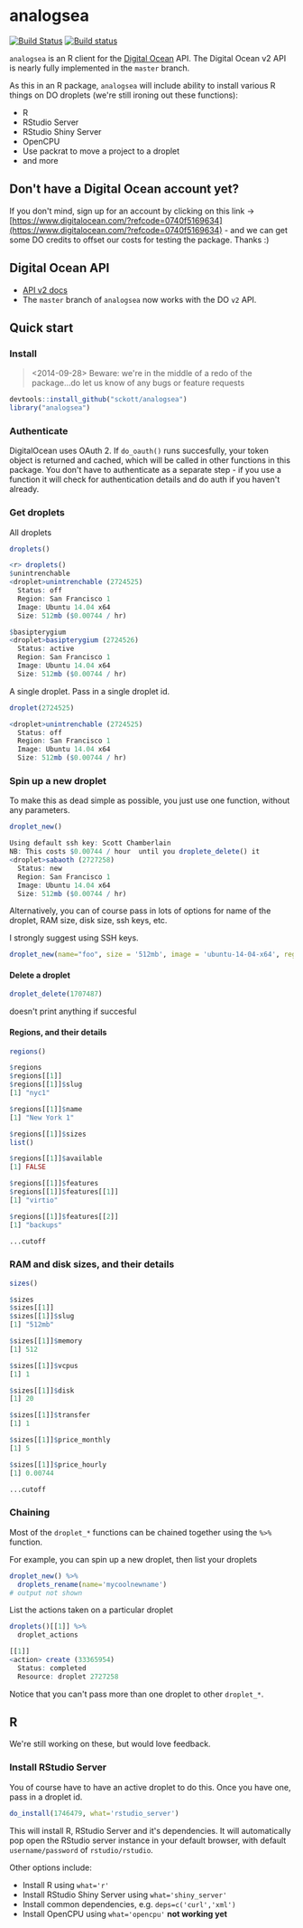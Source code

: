 analogsea
=======

[![Build Status](https://api.travis-ci.org/sckott/analogsea.png?branch=master)](https://travis-ci.org/sckott/analogsea)
[![Build status](https://ci.appveyor.com/api/projects/status/ll9lcqafuw338q0h/branch/master)](https://ci.appveyor.com/project/sckott/analogsea/branch/master)

`analogsea` is an R client for the [Digital Ocean](https://www.digitalocean.com/) API. The Digital Ocean v2 API is nearly fully implemented in the `master` branch.

As this in an R package, `analogsea` will include ability to install various R things on DO droplets (we're still ironing out these functions):

* R
* RStudio Server
* RStudio Shiny Server
* OpenCPU
* Use packrat to move a project to a droplet
* and more

## Don't have a Digital Ocean account yet?

If you don't mind, sign up for an account by clicking on this link -> [https://www.digitalocean.com/?refcode=0740f5169634](https://www.digitalocean.com/?refcode=0740f5169634) - and we can get some DO credits to offset our costs for testing the package. Thanks :)

## Digital Ocean API

+ [API v2 docs](https://developers.digitalocean.com/v2/)
+ The `master` branch of `analogsea` now works with the DO `v2` API.

## Quick start

### Install

> <2014-09-28> Beware: we're in the middle of a redo of the package...do let us know of any bugs or feature requests

```r
devtools::install_github("sckott/analogsea")
library("analogsea")
```

### Authenticate

DigitalOcean uses OAuth 2. If `do_oauth()` runs succesfully, your token object is returned and cached, which will be called in other functions in this package. You don't have to authenticate as a separate step - if you use a function it will check for authentication details and do auth if you haven't already.

<!--
* Login to your Digital Ocean account. Go to _Apps & API_ page.
* In the _Developer Applications_ part of the page, press button for _Register new application_. Then enter app details:
  * _Application name:_ anything is fine
  * _Application homepage:_ anything is fine, this more used for web oauth flows.
  * _Application description:_ give a note to yourself what this app is.
  * _Application callback URL:_ use http://localhost:1410
* Once the app is registered, you can enter your appname, client id, and client secret as parameters to `do_oauth()`, or store them in your `.Rprofile` file as `do_appname`, `do_client_id`, and `do_client_secret`, respectively.
-->

### Get droplets

All droplets

```r
droplets()
```

```r
<r> droplets()
$unintrenchable
<droplet>unintrenchable (2724525)
  Status: off
  Region: San Francisco 1
  Image: Ubuntu 14.04 x64
  Size: 512mb ($0.00744 / hr)

$basipterygium
<droplet>basipterygium (2724526)
  Status: active
  Region: San Francisco 1
  Image: Ubuntu 14.04 x64
  Size: 512mb ($0.00744 / hr)
```

A single droplet. Pass in a single droplet id.

```r
droplet(2724525)
```

```r
<droplet>unintrenchable (2724525)
  Status: off
  Region: San Francisco 1
  Image: Ubuntu 14.04 x64
  Size: 512mb ($0.00744 / hr)
```

### Spin up a new droplet

To make this as dead simple as possible, you just use one function, without any parameters.

```r
droplet_new()
```

```r
Using default ssh key: Scott Chamberlain
NB: This costs $0.00744 / hour  until you droplete_delete() it
<droplet>sabaoth (2727258)
  Status: new
  Region: San Francisco 1
  Image: Ubuntu 14.04 x64
  Size: 512mb ($0.00744 / hr)
```


Alternatively, you can of course pass in lots of options for name of the droplet, RAM size, disk size, ssh keys, etc.

I strongly suggest using SSH keys.

```r
droplet_new(name="foo", size = '512mb', image = 'ubuntu-14-04-x64', region = 'sfo1', ssh_keys = 89103)
```


#### Delete a droplet


```r
droplet_delete(1707487)
```

doesn't print anything if succesful

#### Regions, and their details

```r
regions()
```

```r
$regions
$regions[[1]]
$regions[[1]]$slug
[1] "nyc1"

$regions[[1]]$name
[1] "New York 1"

$regions[[1]]$sizes
list()

$regions[[1]]$available
[1] FALSE

$regions[[1]]$features
$regions[[1]]$features[[1]]
[1] "virtio"

$regions[[1]]$features[[2]]
[1] "backups"

...cutoff
```

### RAM and disk sizes, and their details

```r
sizes()
```

```r
$sizes
$sizes[[1]]
$sizes[[1]]$slug
[1] "512mb"

$sizes[[1]]$memory
[1] 512

$sizes[[1]]$vcpus
[1] 1

$sizes[[1]]$disk
[1] 20

$sizes[[1]]$transfer
[1] 1

$sizes[[1]]$price_monthly
[1] 5

$sizes[[1]]$price_hourly
[1] 0.00744

...cutoff
```

### Chaining

Most of the `droplet_*` functions can be chained together using the `%>%` function.

For example, you can spin up a new droplet, then list your droplets

```r
droplet_new() %>%
  droplets_rename(name='mycoolnewname')
# output not shown
```

List the actions taken on a particular droplet

```r
droplets()[[1]] %>%
  droplet_actions
```

```r
[[1]]
<action> create (33365954)
  Status: completed
  Resource: droplet 2727258
```

Notice that you can't pass more than one droplet to other `droplet_*`.


## R

We're still working on these, but would love feedback.

### Install RStudio Server

You of course have to have an active droplet to do this. Once you have one, pass in a droplet id.

```r
do_install(1746479, what='rstudio_server')
```

This will install R, RStudio Server and it's dependencies. It will automatically pop open the RStudio server instance in your default browser, with default `username/password` of `rstudio/rstudio`.

Other options include:

* Install R using `what='r'`
* Install RStudio Shiny Server using `what='shiny_server'`
* Install common dependencies, e.g. `deps=c('curl','xml')`
* Install OpenCPU using `what='opencpu'` __not working yet__
